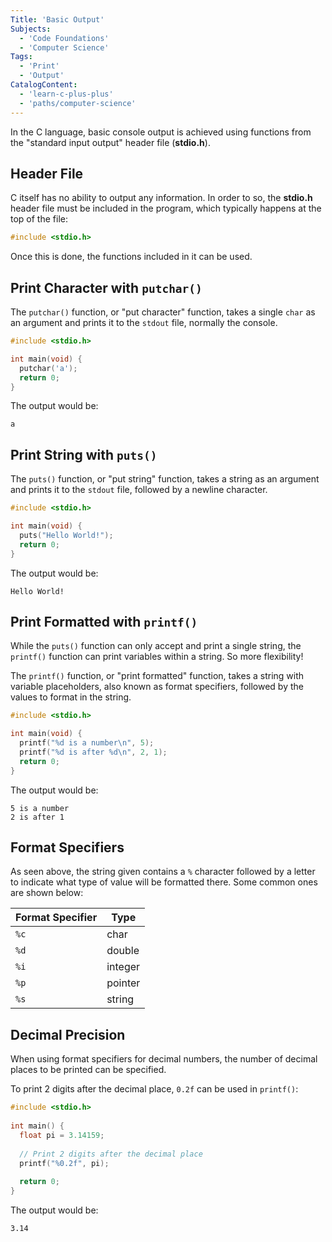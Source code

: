 ```yaml
---
Title: 'Basic Output'
Subjects:
  - 'Code Foundations'
  - 'Computer Science'
Tags:
  - 'Print'
  - 'Output'
CatalogContent:
  - 'learn-c-plus-plus'
  - 'paths/computer-science'
---
```


In the C language, basic console output is achieved using functions from the "standard input output" header file (**stdio.h**).

## Header File

C itself has no ability to output any information. In order to so, the **stdio.h** header file must be included in the program, which typically happens at the top of the file:

```c
#include <stdio.h>
```

Once this is done, the functions included in it can be used.

## Print Character with `putchar()`

The `putchar()` function, or "put character" function, takes a single `char` as an argument and prints it to the `stdout` file, normally the console.

```c
#include <stdio.h>

int main(void) {
  putchar('a');
  return 0;
}
```

The output would be:

```shell
a
```

## Print String with `puts()`

The `puts()` function, or "put string" function, takes a string as an argument and prints it to the `stdout` file, followed by a newline character.

```c
#include <stdio.h>

int main(void) {
  puts("Hello World!");
  return 0;
}
```

The output would be:

```shell
Hello World!
```

## Print Formatted with `printf()`

While the `puts()` function can only accept and print a single string, the `printf()` function can print variables within a string. So more flexibility!

The `printf()` function, or "print formatted" function, takes a string with variable placeholders, also known as format specifiers, followed by the values to format in the string.

```c
#include <stdio.h>

int main(void) {
  printf("%d is a number\n", 5);
  printf("%d is after %d\n", 2, 1);
  return 0;
}
```

The output would be:

```shell
5 is a number
2 is after 1
```

## Format Specifiers

As seen above, the string given contains a `%` character followed by a letter to indicate what type of value will be formatted there. Some common ones are shown below:

| Format Specifier | Type    |
| ---------------- | ------- |
| `%c`             | char    |
| `%d`             | double  |
| `%i`             | integer |
| `%p`             | pointer |
| `%s`             | string  |

## Decimal Precision

When using format specifiers for decimal numbers, the number of decimal places to be printed can be specified.

To print 2 digits after the decimal place, `0.2f` can be used in `printf()`:

```c
#include <stdio.h>
  
int main() {
  float pi = 3.14159;
  
  // Print 2 digits after the decimal place
  printf("%0.2f", pi); 
  
  return 0;
}
```

The output would be:

```shell
3.14
```
